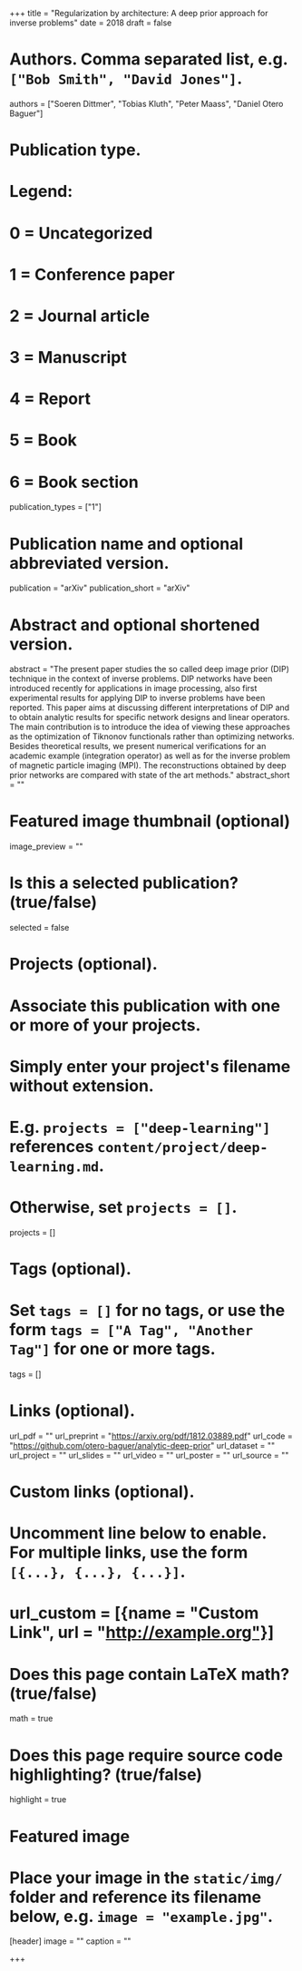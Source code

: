 +++
title = "Regularization by architecture: A deep prior approach for inverse problems"
date = 2018
draft = false

# Authors. Comma separated list, e.g. `["Bob Smith", "David Jones"]`.
authors = ["Soeren Dittmer", "Tobias Kluth", "Peter Maass", "Daniel Otero Baguer"]

# Publication type.
# Legend:
# 0 = Uncategorized
# 1 = Conference paper
# 2 = Journal article
# 3 = Manuscript
# 4 = Report
# 5 = Book
# 6 = Book section
publication_types = ["1"]

# Publication name and optional abbreviated version.
publication = "arXiv"
publication_short = "arXiv"

# Abstract and optional shortened version.
abstract = "The present paper studies the so called deep image prior (DIP) technique in the context of inverse problems. DIP networks have been introduced recently for applications in image processing, also first experimental results for applying DIP to inverse problems have been reported. This paper aims at discussing different interpretations of DIP and to obtain analytic results for specific network designs and linear operators. The main contribution is to introduce the idea of viewing these approaches as the optimization of Tiknonov functionals rather than optimizing networks. Besides theoretical results, we present numerical verifications for an academic example (integration operator) as well as for the inverse problem of magnetic particle imaging (MPI). The reconstructions obtained by deep prior networks are compared with state of the art methods."
abstract_short = ""

# Featured image thumbnail (optional)
image_preview = ""

# Is this a selected publication? (true/false)
selected = false

# Projects (optional).
#   Associate this publication with one or more of your projects.
#   Simply enter your project's filename without extension.
#   E.g. `projects = ["deep-learning"]` references `content/project/deep-learning.md`.
#   Otherwise, set `projects = []`.
projects = []

# Tags (optional).
#   Set `tags = []` for no tags, or use the form `tags = ["A Tag", "Another Tag"]` for one or more tags.
tags = []

# Links (optional).
url_pdf = ""
url_preprint = "https://arxiv.org/pdf/1812.03889.pdf"
url_code = "https://github.com/otero-baguer/analytic-deep-prior"
url_dataset = ""
url_project = ""
url_slides = ""
url_video = ""
url_poster = ""
url_source = ""

# Custom links (optional).
#   Uncomment line below to enable. For multiple links, use the form `[{...}, {...}, {...}]`.
# url_custom = [{name = "Custom Link", url = "http://example.org"}]

# Does this page contain LaTeX math? (true/false)
math = true

# Does this page require source code highlighting? (true/false)
highlight = true

# Featured image
# Place your image in the `static/img/` folder and reference its filename below, e.g. `image = "example.jpg"`.
[header]
image = ""
caption = ""

+++